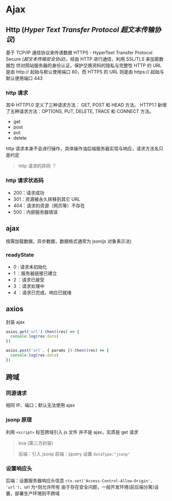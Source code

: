 # Ajax

## Http (_Hyper Text Transfer Protocol 超文本传输协议_)

基于 TCP/IP 通信协议来传递数据
HTTPS - HyperText Transfer Protocol Secure (_超文本传输安全协议_)，经由 HTTP 进行通信，利用 SSL/TLS 来加密数据包
供对网站服务器的身份认证，保护交换资料的隐私与完整性
HTTP 的 URL 是由 http:// 起始与默认使用端口 80，而 HTTPS 的 URL 则是由 https:// 起始与默认使用端口 443

### http 请求

其中 HTTP1.0 定义了三种请求方法： GET, POST 和 HEAD 方法。
HTTP1.1 新增了五种请求方法：OPTIONS, PUT, DELETE, TRACE 和 CONNECT 方法。

- get
- post
- put
- delete

http 请求本身不会进行操作，具体操作油后端服务器实现与响应，请求方法名只是约定

> http 请求的异同 ？

### http 请求状态码

- 200：请求成功
- 301：资源被永久转移到其它 URL
- 404：请求的资源（网页等）不存在
- 500：内部服务器错误

## ajax

按需加载数据，异步数据，数据格式通常为 json(js 对象表示法)

### readyState

- 0 : 请求未初始化
- 1 ：服务器链接已建立
- 2 ：请求已接受
- 3 ：请求处理中
- 4 ：请求已完成，响应已就绪

## axios

封装 ajax

```js
axios.get('url').then((res) => {
  console.log(res.data)
})

axios.post('url', { params }).then((res) => {
  console.log(res.data)
})
```

## 跨域

### 同源请求

相同 IP、端口；默认无法使用 ajax

### jsonp 原理

利用 `<script>` 标签跨域引入 js 文件
并不是 ajax，实质是 get 请求

> koa (第三方封装)
>
> 后端：引入 jsonp
> 前端：jquery 设置 `dataType:"jsonp"`

### **设置响应头**

后端：设置服务器响应头信息 `ctx.set('Access-Control-Allow-Origin', 'url')`，url 为`*`则允许所有
由于存在安全问题，一般开发环境(前后端分离)设置，部署生产环境则不跨域
